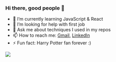 ### Hi there, good people 👋


- 🌱 I’m currently learning JavaScript & React
- 🤔 I’m looking for help with first job
- 💬 Ask me about techniques I used in my repos
- 📫 How to reach me: [Gmail](ruslanalogosha@gmail.com), [LinkedIn](https://www.linkedin.com/in/ruslana-logosha-674b9241/)
- ⚡ Fun fact: Harry Potter fan forever :)

<img src="![Anurag's github stats](https://github-readme-stats.vercel.app/api?username=RuslanaLogosha&show_icons=true&theme=cobalt)
"/>

